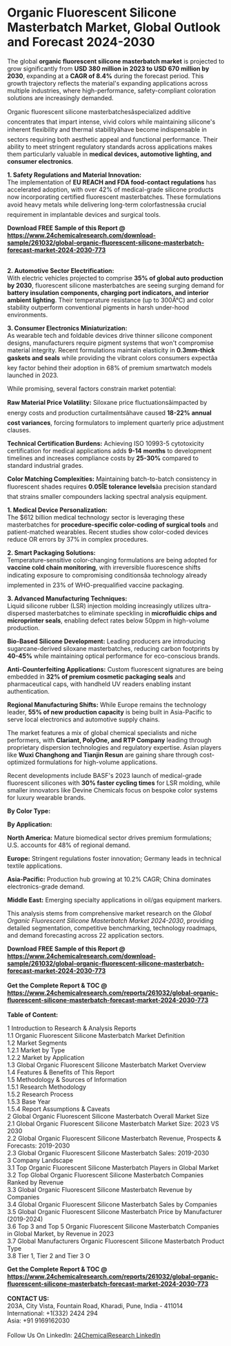 <h1>Organic Fluorescent Silicone Masterbatch Market, Global Outlook and Forecast 2024-2030</h1><p>The global <strong>organic fluorescent silicone masterbatch market</strong> is projected to grow significantly from <strong>USD 380 million in 2023 to USD 670 million by 2030</strong>, expanding at a <strong>CAGR of 8.4%</strong> during the forecast period. This growth trajectory reflects the material's expanding applications across multiple industries, where high-performance, safety-compliant coloration solutions are increasingly demanded.</p><p>Organic fluorescent silicone masterbatchesâspecialized additive concentrates that impart intense, vivid colors while maintaining silicone's inherent flexibility and thermal stabilityâhave become indispensable in sectors requiring both aesthetic appeal and functional performance. Their ability to meet stringent regulatory standards across applications makes them particularly valuable in <strong>medical devices, automotive lighting, and consumer electronics</strong>.</p><p><strong>1. Safety Regulations and Material Innovation:</strong><br>
The implementation of <strong>EU REACH and FDA food-contact regulations</strong> has accelerated adoption, with over 42% of medical-grade silicone products now incorporating certified fluorescent masterbatches. These formulations avoid heavy metals while delivering long-term colorfastnessâa crucial requirement in implantable devices and surgical tools.</p><div><b>Download FREE Sample of this Report @ 
            <a href="https://www.24chemicalresearch.com/download-sample/261032/global-organic-fluorescent-silicone-masterbatch-forecast-market-2024-2030-773">
            https://www.24chemicalresearch.com/download-sample/261032/global-organic-fluorescent-silicone-masterbatch-forecast-market-2024-2030-773</a></b></div><br><p><strong>2. Automotive Sector Electrification:</strong><br>
With electric vehicles projected to comprise <strong>35% of global auto production by 2030</strong>, fluorescent silicone masterbatches are seeing surging demand for <strong>battery insulation components, charging port indicators, and interior ambient lighting</strong>. Their temperature resistance (up to 300Â°C) and color stability outperform conventional pigments in harsh under-hood environments.</p><p><strong>3. Consumer Electronics Miniaturization:</strong><br>
As wearable tech and foldable devices drive thinner silicone component designs, manufacturers require pigment systems that won't compromise material integrity. Recent formulations maintain elasticity in <strong>0.3mm-thick gaskets and seals</strong> while providing the vibrant colors consumers expectâa key factor behind their adoption in 68% of premium smartwatch models launched in 2023.</p><p>While promising, several factors constrain market potential:</p><p><strong>Raw Material Price Volatility:</strong> Siloxane price fluctuationsâimpacted by energy costs and production curtailmentsâhave caused <strong>18-22% annual cost variances</strong>, forcing formulators to implement quarterly price adjustment clauses.</p><p><strong>Technical Certification Burdens:</strong> Achieving ISO 10993-5 cytotoxicity certification for medical applications adds <strong>9-14 months</strong> to development timelines and increases compliance costs by <strong>25-30%</strong> compared to standard industrial grades.</p><p><strong>Color Matching Complexities:</strong> Maintaining batch-to-batch consistency in fluorescent shades requires <strong>0.05ÎE tolerance levels</strong>âa precision standard that strains smaller compounders lacking spectral analysis equipment.</p><p><strong>1. Medical Device Personalization:</strong><br>
The $612 billion medical technology sector is leveraging these masterbatches for <strong>procedure-specific color-coding of surgical tools</strong> and patient-matched wearables. Recent studies show color-coded devices reduce OR errors by 37% in complex procedures.</p><p><strong>2. Smart Packaging Solutions:</strong><br>
Temperature-sensitive color-changing formulations are being adopted for <strong>vaccine cold chain monitoring</strong>, with irreversible fluorescence shifts indicating exposure to compromising conditionsâa technology already implemented in 23% of WHO-prequalified vaccine packaging.</p><p><strong>3. Advanced Manufacturing Techniques:</strong><br>
Liquid silicone rubber (LSR) injection molding increasingly utilizes ultra-dispersed masterbatches to eliminate speckling in <strong>microfluidic chips and microprinter seals</strong>, enabling defect rates below 50ppm in high-volume production.</p><p><strong>Bio-Based Silicone Development:</strong> Leading producers are introducing sugarcane-derived siloxane masterbatches, reducing carbon footprints by <strong>40-45%</strong> while maintaining optical performance for eco-conscious brands.</p><p><strong>Anti-Counterfeiting Applications:</strong> Custom fluorescent signatures are being embedded in <strong>32% of premium cosmetic packaging seals</strong> and pharmaceutical caps, with handheld UV readers enabling instant authentication.</p><p><strong>Regional Manufacturing Shifts:</strong> While Europe remains the technology leader, <strong>55% of new production capacity</strong> is being built in Asia-Pacific to serve local electronics and automotive supply chains.</p><p>The market features a mix of global chemical specialists and niche performers, with <strong>Clariant, PolyOne, and RTP Company</strong> leading through proprietary dispersion technologies and regulatory expertise. Asian players like <strong>Wuxi Changhong and Tianjin Resun</strong> are gaining share through cost-optimized formulations for high-volume applications.</p><p>Recent developments include BASF's 2023 launch of medical-grade fluorescent silicones with <strong>30% faster cycling times</strong> for LSR molding, while smaller innovators like Devine Chemicals focus on bespoke color systems for luxury wearable brands.</p><p><strong>By Color Type:</strong></p><p><strong>By Application:</strong></p><p><strong>North America:</strong> Mature biomedical sector drives premium formulations; U.S. accounts for 48% of regional demand.</p><p><strong>Europe:</strong> Stringent regulations foster innovation; Germany leads in technical textile applications.</p><p><strong>Asia-Pacific:</strong> Production hub growing at 10.2% CAGR; China dominates electronics-grade demand.</p><p><strong>Middle East:</strong> Emerging specialty applications in oil/gas equipment markers.</p><p>This analysis stems from comprehensive market research on the <em>Global Organic Fluorescent Silicone Masterbatch Market 2024-2030</em>, providing detailed segmentation, competitive benchmarking, technology roadmaps, and demand forecasting across 22 application sectors.</p><div><b>Download FREE Sample of this Report @ 
            <a href="https://www.24chemicalresearch.com/download-sample/261032/global-organic-fluorescent-silicone-masterbatch-forecast-market-2024-2030-773">
            https://www.24chemicalresearch.com/download-sample/261032/global-organic-fluorescent-silicone-masterbatch-forecast-market-2024-2030-773</a></b></div><br><div><b>Get the Complete Report & TOC @ 
            <a href="https://www.24chemicalresearch.com/reports/261032/global-organic-fluorescent-silicone-masterbatch-forecast-market-2024-2030-773">
            https://www.24chemicalresearch.com/reports/261032/global-organic-fluorescent-silicone-masterbatch-forecast-market-2024-2030-773</a></b></div><br>
            <b>Table of Content:</b><p>1 Introduction to Research & Analysis Reports<br />
    1.1 Organic Fluorescent Silicone Masterbatch Market Definition<br />
    1.2 Market Segments<br />
        1.2.1 Market by Type<br />
        1.2.2 Market by Application<br />
    1.3 Global Organic Fluorescent Silicone Masterbatch Market Overview<br />
    1.4 Features & Benefits of This Report<br />
    1.5 Methodology & Sources of Information<br />
        1.5.1 Research Methodology<br />
        1.5.2 Research Process<br />
        1.5.3 Base Year<br />
        1.5.4 Report Assumptions & Caveats<br />
2 Global Organic Fluorescent Silicone Masterbatch Overall Market Size<br />
    2.1 Global Organic Fluorescent Silicone Masterbatch Market Size: 2023 VS 2030<br />
    2.2 Global Organic Fluorescent Silicone Masterbatch Revenue, Prospects & Forecasts: 2019-2030<br />
    2.3 Global Organic Fluorescent Silicone Masterbatch Sales: 2019-2030<br />
3 Company Landscape<br />
    3.1 Top Organic Fluorescent Silicone Masterbatch Players in Global Market<br />
    3.2 Top Global Organic Fluorescent Silicone Masterbatch Companies Ranked by Revenue<br />
    3.3 Global Organic Fluorescent Silicone Masterbatch Revenue by Companies<br />
    3.4 Global Organic Fluorescent Silicone Masterbatch Sales by Companies<br />
    3.5 Global Organic Fluorescent Silicone Masterbatch Price by Manufacturer (2019-2024)<br />
    3.6 Top 3 and Top 5 Organic Fluorescent Silicone Masterbatch Companies in Global Market, by Revenue in 2023<br />
    3.7 Global Manufacturers Organic Fluorescent Silicone Masterbatch Product Type<br />
    3.8 Tier 1, Tier 2 and Tier 3 O</p><div><b>Get the Complete Report & TOC @ 
            <a href="https://www.24chemicalresearch.com/reports/261032/global-organic-fluorescent-silicone-masterbatch-forecast-market-2024-2030-773">
            https://www.24chemicalresearch.com/reports/261032/global-organic-fluorescent-silicone-masterbatch-forecast-market-2024-2030-773</a></b></div><br><b>CONTACT US:</b><br>
            203A, City Vista, Fountain Road, Kharadi, Pune, India - 411014<br>
            International: +1(332) 2424 294<br>
            Asia: +91 9169162030 <br><br>
            Follow Us On LinkedIn: <a href="https://www.linkedin.com/company/24chemicalresearch/">24ChemicalResearch LinkedIn</a>